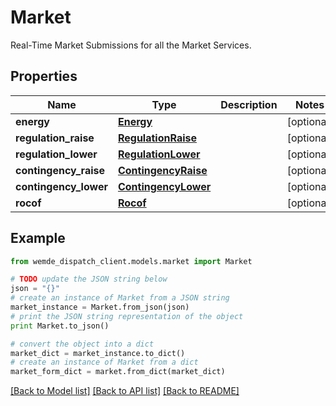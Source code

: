 # Market

Real-Time Market Submissions for all the Market Services.

## Properties

Name | Type | Description | Notes
------------ | ------------- | ------------- | -------------
**energy** | [**Energy**](Energy.md) |  | [optional] 
**regulation_raise** | [**RegulationRaise**](RegulationRaise.md) |  | [optional] 
**regulation_lower** | [**RegulationLower**](RegulationLower.md) |  | [optional] 
**contingency_raise** | [**ContingencyRaise**](ContingencyRaise.md) |  | [optional] 
**contingency_lower** | [**ContingencyLower**](ContingencyLower.md) |  | [optional] 
**rocof** | [**Rocof**](Rocof.md) |  | [optional] 

## Example

```python
from wemde_dispatch_client.models.market import Market

# TODO update the JSON string below
json = "{}"
# create an instance of Market from a JSON string
market_instance = Market.from_json(json)
# print the JSON string representation of the object
print Market.to_json()

# convert the object into a dict
market_dict = market_instance.to_dict()
# create an instance of Market from a dict
market_form_dict = market.from_dict(market_dict)
```
[[Back to Model list]](../README.md#documentation-for-models) [[Back to API list]](../README.md#documentation-for-api-endpoints) [[Back to README]](../README.md)


